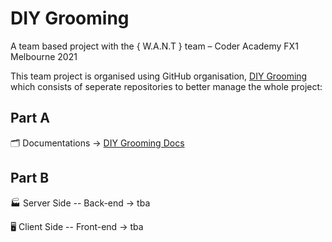 # DIY Grooming

A team based project with the { W.A.N.T } team – Coder Academy FX1 Melbourne 2021

This team project is organised using GitHub organisation, [DIY Grooming](https://github.com/DIYGrooming) which consists of seperate repositories to better manage the whole project:

Part A
------
🗂 Documentations  →  [DIY Grooming Docs](https://github.com/DIYGrooming/docs)

Part B
------

🏭  Server Side -- Back-end  →  tba  

🖥  Client Side -- Front-end  →  tba  
